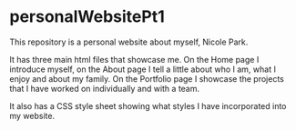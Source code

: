 # personalWebsitePt1


This repository is a personal website about myself, Nicole Park.

It has three main html files that showcase me.  On the Home page I introduce myself, on the About page I tell a little about who I am, what I enjoy and about my family. On the Portfolio page I showcase the projects that I have worked on individually and with a team.

It also has a CSS style sheet showing what styles I have incorporated into my website.
